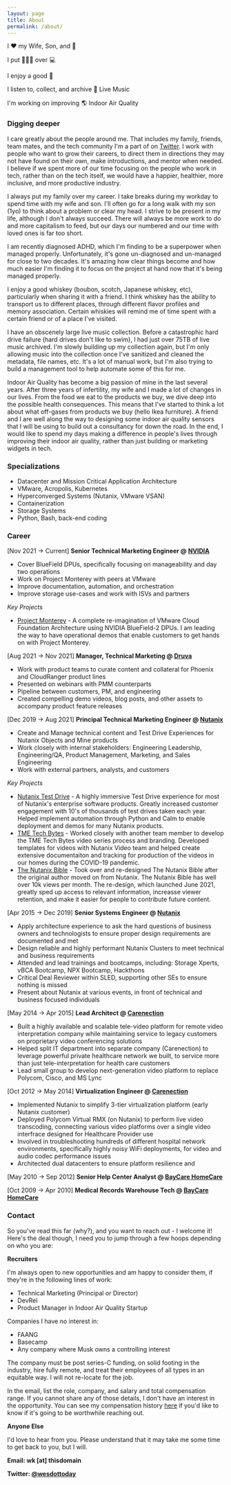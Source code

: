 ```yaml
---
layout: page
title: About
permalink: /about/
---
```


I ♥ my Wife, Son, and 🐶

I put 🧑‍🤝‍🧑 over 💻

I enjoy a good 🥃 

I listen to, collect, and archive 🎷 Live Music

I'm working on improving 🌎 Indoor Air Quality

### Digging deeper

I care greatly about the people around me. That includes my family, friends, team mates, and the tech community I'm a part of on [Twitter](https://twitter.com/wesdottoday). I work with people who want to grow their careers, to direct them in directions they may not have found on their own, make introductions, and mentor when needed. I believe if we spent more of our time focusing on the people who work in tech, rather than on the tech itself, we would have a happier, healthier, more inclusive, and more productive industry. 

I always put my family over my career. I take breaks during my workday to spend time with my wife and son. I'll often go for a long walk with my son (1yo) to think about a problem or clear my head. I strive to be present in my life, although I don't always succeed. There will always be more work to do and more capitalism to feed, but our days our numbered and our time with loved ones is far too short.

I am recently diagnosed ADHD, which I'm finding to be a superpower when managed properly. Unfortunately, it's gone un-diagnosed and un-managed for close to two decades. It's amazing how clear things become and how much easier I'm finding it to focus on the project at hand now that it's being managed properly. 

I enjoy a good whiskey (boubon, scotch, Japanese whiskey, etc), particularly when sharing it with a friend. I think whiskey has the ability to transport us to different places, through different flavor profiles and memory association. Certain whiskies will remind me of time spent with a certain friend or of a place I've visited.

I have an obscenely large live music collection. Before a catastrophic hard drive failure (hard drives don't like to swim), I had just over 75TB of live music archived. I'm slowly building up my collection again, but I'm only allowing music into the collection once I've sanitized and cleaned the metadata, file names, etc. It's a lot of manual work, but I'm also trying to build a management tool to help automate some of this for me. 

Indoor Air Quality has become a big passion of mine in the last several years. After three years of infertility, my wife and I made a lot of changes in our lives. From the food we eat to the products we buy, we dive deep into the possible health consequences. This means that I've started to think a lot about what off-gases from products we buy (hello Ikea furniture). A friend and I are well along the way to designing some indoor air quality sensors that I will be using to build out a consultancy for down the road. In the end, I would like to spend my days making a difference in people's lives through improving their indoor air quality, rather than just building or marketing widgets in tech.

### Specializations

- Datacenter and Mission Critical Application Architecture
- VMware, Acropolis, Kubernetes
- Hyperconverged Systems (Nutanix, VMware VSAN)
- Containerization
- Storage Systems
- Python, Bash, back-end coding

### Career

[Nov 2021 -> Current] **Senior Technical Marketing Engineer @ [NVIDIA](https://nvidia.com)**

- Cover BlueField DPUs, specifically focusing on manageability and day two operations
- Work on Project Monterey with peers at VMware
- Improve documentation, automation, and orchestration
- Improve storage use-cases and work with ISVs and partners

_Key Projects_

- [Project Monterey](https://www.nvidia.com/en-us/networking/project-monterey/) - A complete re-imagination of VMware Cloud Foundation Architecture using NVIDIA BlueField-2 DPUs. I am leading the way to have operational demos that enable customers to get hands on with Project Monterey.

[Aug 2021 -> Nov 2021] **Manager, Technical Marketing @ [Druva](https://druva.com)**

- Work with product teams to curate content and collateral for Phoenix and CloudRanger product lines
- Presented on webinars with PMM counterparts
- Pipeline between customers, PM, and engineering
- Created compelling demo videos, blog posts, and other assets to accompany product feature releases

[Dec 2019 -> Aug 2021] **Principal Technical Marketing Engineer @ [Nutanix](https://nutanix.com)**

- Create and Manage technical content and Test Drive Experiences for Nutanix Objects and Mine products
- Work closely with internal stakeholders: Engineering Leadership, Engineering/QA, Product Management, Marketing, and Sales Engineering
- Work with external partners, analysts, and customers

_Key Projects_

- [Nutanix Test Drive](https://www.nutanix.com/one-platform) - A highly immersive Test Drive experience for most of Nutanix's enterprise software products. Greatly increased customer engagement with 10's of thousands of test drives taken each year. Helped implement automation through Python and Calm to enable deployment and demos for many Nutanix products. 
- [TME Tech Bytes](https://www.youtube.com/playlist?list=PLAHgaS9IrJecH8STL5jN0wqnfK6Yvun6A) - Worked closely with another team member to develop the TME Tech Bytes video series process and branding. Developed templates for videos with Nutanix Video team and helped create extensive documentaiton and tracking for production of the videos in our homes during the COVID-19 pandemic.
- [The Nutanix Bible](https://nutanixbible.com) - Took over and re-designed The Nutanix Bible after the original author moved on from Nutanix. The Nutanix Bible has well over 10k views per month. The re-design, which launched June 2021, greatly sped up access to relevant information, increasse viewer retention, and make it easier for people to contribute future content. 

[Apr 2015 -> Dec 2019] **Senior Systems Engineer @ [Nutanix](https://nutanix.com)**

- Apply architecture experience to ask the hard questions of business owners and technologists to ensure proper design requirements are documented and met
- Design reliable and highly performant Nutanix Clusters to meet technical and business requirements
- Attended and lead trainings and bootcamps, including: Storage Xperts, vBCA Bootcamp, NPX Bootcamp, Hackthons
- Critical Deal Reviewer within SLED, supporting other SEs to ensure nothing is missed
- Present about Nutanix at various events, in front of technical and business focused individuals

[May 2014 -> Apr 2015] **Lead Architect @ [Carenection](https://uphealthinc.com/)**

- Built a highly available and scalable tele-video platform for remote video interpretation company while maintaining service to legacy customers on proprietary video conferencing solutions
- Helped split IT department into separate company (Carenection) to leverage powerful private healthcare network we built, to service more than just tele-interpretation for health care customers
- Lead small group to develop next-generation video platform to replace Polycom, Cisco, and MS Lync

[Oct 2012 -> May 2014] **Virtualization Engineer @ [Carenection](https://uphealthinc.com/)**

- Implemented Nutanix to simplify 3-tier virtualization platform (early Nutanix customer)
- Deployed Polycom Virtual RMX (on Nutanix) to perform live video transcoding, connecting various video platforms over a single video interfrace designed for Healthcare Provider use
- Involved in troubleshooting hundreds of different hospital network environments, specifically highly noisy WiFi deployments, for video and audio codec performance issues
- Architected dual datacenters to ensure platform resilience and 

[May 2010 -> Sep 2012] **Senior Help Center Analyst @ [BayCare HomeCare](https://baycare.org/services/homecare)**

[Oct 2009 -> Apr 2010] **Medical Records Warehouse Tech @ [BayCare HomeCare](https://baycare.org/services/homecare)**

### Contact

So you've read this far (why?), and you want to reach out - I welcome it! Here's the deal though, I need you to jump through a few hoops depending on who you are:

**Recruiters**

I'm always open to new opportunities and am happy to consider them, if they're in the following lines of work:

- Technical Marketing (Principal or Director)
- DevRel 
- Product Manager in Indoor Air Quality Startup

Companies I have no interest in:

- FAANG
- Basecamp
- Any company where Musk owns a controlling interest

The company must be post series-C funding, on solid footing in the industry, hire fully remote, and treat their employees of all types in an equitable way. I will not re-locate for the job.

In the email, list the role, company, and salary and total compensation range. If you cannot share any of those details, I don't have an interest in the opportunity. You can see my compensation history [here](/opencomp) if you'd like to know if it's going to be worthwhile reaching out.

**Anyone Else**

I'd love to hear from you. Please understand that it may take me some time to get back to you, but I will.

**Email: wk [at] thisdomain**

**Twitter: [@wesdottoday](https://twitter.com/wesdottoday)**
